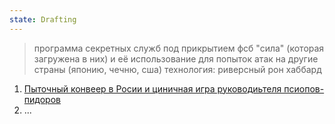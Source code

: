 ```yaml
---
state: Drafting
---
```

> программа секретных служб под прикрытием фсб "сила" (которая загружена в них) и её использование для попыток атак на другие страны (японию, чечню, сша)
> технология: риверсный рон хаббард

 1. [Пыточный конвеер в Росии и циничная игра руководиьтеля псиопов-пидоров](/axis9/issues/ss/Zudo_and_psych_facility.md)
 2. ...